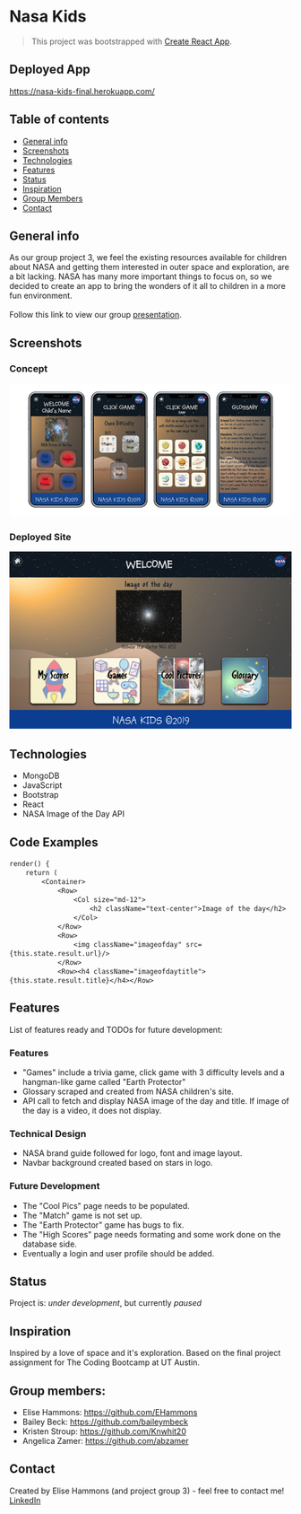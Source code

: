 # Nasa Kids
> This project was bootstrapped with [Create React App](https://github.com/facebook/create-react-app).
## Deployed App
https://nasa-kids-final.herokuapp.com/

## Table of contents
* [General info](#general-info)
* [Screenshots](#screenshots)
* [Technologies](#technologies)
* [Features](#features)
* [Status](#status)
* [Inspiration](#inspiration)
* [Group Members](#group-members)
* [Contact](#contact)

## General info
As our group project 3, we feel the existing resources available for children about NASA and getting them interested in outer space and exploration, are a bit lacking. NASA has many more important things to focus on, so we decided to create an app to bring the wonders of it all to children in a more fun environment.
<br><br>
Follow this link to view our group [presentation](https://docs.google.com/presentation/d/1a0miln3UXQHc4kOzsy3wqUfzyHMwrS8gABZPDaQ8ooE/edit?usp=sharing).

## Screenshots
### Concept
![Screenshot](./client/public/img/concept.png)<br>
### Deployed Site
![Screenshot](./client/public/img/NASA-Kids.png)

## Technologies
* MongoDB
* JavaScript
* Bootstrap
* React
* NASA Image of the Day API

## Code Examples
    render() {
        return (
            <Container>
                <Row>
                    <Col size="md-12">
                        <h2 className="text-center">Image of the day</h2>
                    </Col>
                </Row>
                <Row>
                    <img className="imageofday" src={this.state.result.url}/>
                </Row>
                <Row><h4 className="imageofdaytitle">{this.state.result.title}</h4></Row>

## Features
List of features ready and TODOs for future development:
### Features
* "Games" include a trivia game, click game with 3 difficulty levels and a hangman-like game called "Earth Protector"
* Glossary scraped and created from NASA children's site.
* API call to fetch and display NASA image of the day and title. If image of the day is a video, it does not display.
### Technical Design
* NASA brand guide followed for logo, font and image layout.
* Navbar background created based on stars in logo.
### Future Development
* The "Cool Pics" page needs to be populated.
* The "Match" game is not set up.
* The "Earth Protector" game has bugs to fix.
* The "High Scores" page needs formating and some work done on the database side.
* Eventually a login and user profile should be added.

## Status
Project is: _under development_, but currently _paused_

## Inspiration
Inspired by a love of space and it's exploration.
Based on the final project assignment for The Coding Bootcamp at UT Austin.

## Group members:
* Elise Hammons: https://github.com/EHammons
* Bailey Beck: https://github.com/baileymbeck
* Kristen Stroup: https://github.com/Knwhit20
* Angelica Zamer: https://github.com/abzamer

## Contact
Created by Elise Hammons (and project group 3) - feel free to contact me!
<br>[LinkedIn](https://www.linkedin.com/in/elise-h-01243258/)